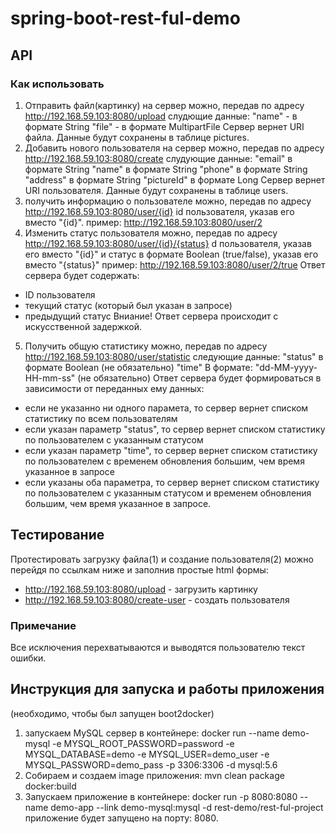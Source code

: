 # spring-boot-rest-ful-demo

## API

### Как использовать
1. Отправить файл(картинку) на сервер можно, передав по адресу 
  http://192.168.59.103:8080/upload 
слудющие данные:
  "name" - в формате String
  "file" - в формате MultipartFile
Сервер вернет URI файла. Данные будут сохранены в таблице pictures.
2. Добавить нового пользователя на сервер можно, передав по адресу 
  http://192.168.59.103:8080/create 
слудующие данные:
  "email" в формате String
  "name" в формате String
  "phone" в формате String
  "address" в формате String
  "pictureId" в формате Long
Сервер вернет URI пользователя. Данные будут сохранены в таблице users.
3. получить информацию о пользователе можно, передав по адресу 
  http://192.168.59.103:8080/user/{id}
id пользователя, указав его вместо "{id}".
пример:
  http://192.168.59.103:8080/user/2
4. Изменить статус пользователя можно, передав по адресу 
  http://192.168.59.103:8080/user/{id}/{status}
d пользователя, указав его вместо "{id}" и статус в формате Boolean (true/false), указав его вместо "{status}"
пример:
  http://192.168.59.103:8080/user/2/true
Ответ сервера будет содержать:
- ID пользователя
- текущий статус (который был указан в запросе)
- предыдущий статус
Вниание! Ответ сервера происходит с искусственной задержкой.
5. Получить общую статистику можно, передав по адресу
  http://192.168.59.103:8080/user/statistic
следующие данные:
  "status" в формате Boolean (не обязательно)
  "time" В формате: "dd-MM-yyyy-HH-mm-ss" (не обязательно)
Ответ сервера будет формироваться в зависимости от переданных ему данных:
- если не указанно ни одного парамета, то сервер вернет списком статистику по всем пользователям
- если указан параметр "status", то сервер вернет списком статистику по пользователем с указанным статусом
- если указан параметр "time", то сервер вернет списком статистику по пользователем с временем обновления большим, чем время указанное в запросе
- если указаны оба параметра, то сервер вернет списком статистику по пользователем с указанным статусом и временем обновления большим, чем время указанное в запросе.

## Тестирование
Протестировать загрузку файла(1) и создание пользователя(2) можно перейдя по ссылкам ниже и заполнив простые html формы:
- http://192.168.59.103:8080/upload - загрузить картинку
- http://192.168.59.103:8080/create-user - создать пользователя

### Примечание
Все исключения перехватываются и выводятся пользователю текст ошибки.

## Инструкция для запуска и работы приложения
(необходимо, чтобы был запущен boot2docker)
1. запускаем MySQL сервер в контейнере:
  docker run --name demo-mysql -e MYSQL_ROOT_PASSWORD=password -e MYSQL_DATABASE=demo -e MYSQL_USER=demo_user -e       MYSQL_PASSWORD=demo_pass -p 3306:3306 -d mysql:5.6
2. Собираем и создаем image приложения:
  mvn clean package docker:build
3. Запускаем приложение в контейнере:
  docker run -p 8080:8080 --name demo-app --link demo-mysql:mysql -d rest-demo/rest-ful-project
приложение будет запущено на порту: 8080.
